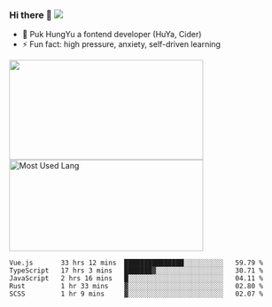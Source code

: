 ### Hi there 👋   ![](https://komarev.com/ghpvc/?username=trojan0523&color=ff69b4&label=PV+Since+2020-1-1)

 - 🔭 Puk HungYu a fontend developer (HuYa, Cider)
 - ⚡ Fun fact: high pressure, anxiety, self-driven learning 

 <img align="left" width="350px" height="180px" src="https://github-readme-stats.vercel.app/api?username=trojan0523&show_icons=true&icon_color=199861&count_private=true" />
 
 <img width="350px" height="165px" alt="Most Used Lang" src="https://github-readme-stats.vercel.app/api/top-langs/?username=trojan0523&layout=compact"/>
 

 <!--START_SECTION:waka-->
```text
Vue.js       33 hrs 12 mins  ███████████████░░░░░░░░░░   59.79 % 
TypeScript   17 hrs 3 mins   ███████▓░░░░░░░░░░░░░░░░░   30.71 % 
JavaScript   2 hrs 16 mins   █░░░░░░░░░░░░░░░░░░░░░░░░   04.11 % 
Rust         1 hr 33 mins    ▓░░░░░░░░░░░░░░░░░░░░░░░░   02.80 % 
SCSS         1 hr 9 mins     ▓░░░░░░░░░░░░░░░░░░░░░░░░   02.07 % 
```
<!--END_SECTION:waka-->

 
<!--
**Trojan0523/Trojan0523** is a ✨ _special_ ✨ repository because its `README.md` (this file) appears on your GitHub profile.

Here are some ideas to get you started:

- 👯 looking to collaborate on where? i don`t know
- 🤔 I’m looking for help with ...
- 💬 Ask me about ...
- 📫 How to reach me: ...
- 😄 Pronouns: ...
- ⚡ Fun fact: ...
![](https://komarev.com/ghpvc/?username=trojan0523)
-->
